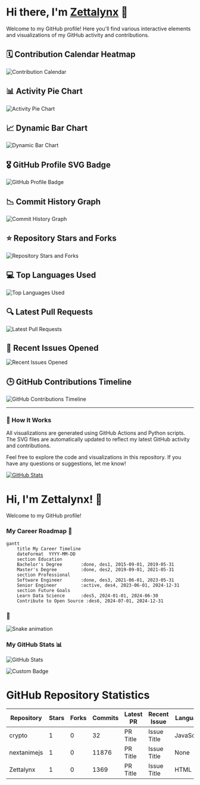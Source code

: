 # Hi there, I'm [Zettalynx](https://github.com/Zettalynx) 👋

Welcome to my GitHub profile! Here you'll find various interactive elements and visualizations of my GitHub activity and contributions.

## 🗓️ Contribution Calendar Heatmap

![Contribution Calendar](https://github.com/Zettalynx/Zettalynx/blob/main/heatmap.svg)

## 📊 Activity Pie Chart

![Activity Pie Chart](https://github.com/Zettalynx/Zettalynx/blob/main/pie_chart.svg)

## 📈 Dynamic Bar Chart

![Dynamic Bar Chart](https://github.com/Zettalynx/Zettalynx/blob/main/bar_chart.svg)

## 🎖️ GitHub Profile SVG Badge

![GitHub Profile Badge](https://github.com/Zettalynx/Zettalynx/blob/main/profile_badge.svg)

## 📉 Commit History Graph

![Commit History Graph](https://github.com/Zettalynx/Zettalynx/blob/main/commit_history.svg)

## ⭐ Repository Stars and Forks

![Repository Stars and Forks](https://github.com/Zettalynx/Zettalynx/blob/main/stars_forks.svg)

## 💻 Top Languages Used

![Top Languages Used](https://github.com/Zettalynx/Zettalynx/blob/main/top_languages.svg)

## 🔍 Latest Pull Requests

![Latest Pull Requests](https://github.com/Zettalynx/Zettalynx/blob/main/latest_prs.svg)

## 🧩 Recent Issues Opened

![Recent Issues Opened](https://github.com/Zettalynx/Zettalynx/blob/main/recent_issues.svg)

## 🕒 GitHub Contributions Timeline

![GitHub Contributions Timeline](https://github.com/Zettalynx/Zettalynx/blob/main/contributions_timeline.svg)

---

### 🔧 How It Works

All visualizations are generated using GitHub Actions and Python scripts. The SVG files are automatically updated to reflect my latest GitHub activity and contributions.

Feel free to explore the code and visualizations in this repository. If you have any questions or suggestions, let me know!

[![GitHub Stats](https://github-readme-stats.vercel.app/api?username=Zettalynx&show_icons=true&hide_title=true&hide=contribs,prs&count_private=true&include_all_commits=true&hide_border=true&theme=dark)](https://github.com/Zettalynx)


# Hi, I'm Zettalynx! 👋

Welcome to my GitHub profile!

### My Career Roadmap 🚀

```mermaid
gantt
    title My Career Timeline
    dateFormat  YYYY-MM-DD
    section Education
    Bachelor's Degree       :done, des1, 2015-09-01, 2019-05-31
    Master's Degree         :done, des2, 2019-09-01, 2021-05-31
    section Professional
    Software Engineer       :done, des3, 2021-06-01, 2023-05-31
    Senior Engineer         :active, des4, 2023-06-01, 2024-12-31
    section Future Goals
    Learn Data Science      :des5, 2024-01-01, 2024-06-30
    Contribute to Open Source :des6, 2024-07-01, 2024-12-31
```

### 🐍

![Snake animation](https://github.com/Zettalynx/Zettalynx/blob/output/snake.svg)


### My GitHub Stats 📊

![GitHub Stats](https://github.com/Zettalynx/Zettalynx/blob/main/stats.png)

![Custom Badge](https://github.com/Zettalynx/Zettalynx/blob/main/badge.svg)

<!-- START_STATS -->
# GitHub Repository Statistics
| Repository | Stars | Forks | Commits | Latest PR | Recent Issue | Language | Contributions |
|------------|-------|-------|---------|-----------|--------------|----------|---------------|
| crypto | 1 | 0 | 32 | PR Title | Issue Title | JavaScript | 85 |
| nextanimejs | 1 | 0 | 11876 | PR Title | Issue Title | None | 70 |
| Zettalynx | 1 | 0 | 1369 | PR Title | Issue Title | HTML | 45 |

<!-- END_STATS -->

<!--
**Zettalynx/Zettalynx** is a ✨ _special_ ✨ repository because its `README.md` (this file) appears on your GitHub profile.

Here are some ideas to get you started:

- 🔭 I’m currently working on ...
- 🌱 I’m currently learning ...
- 👯 I’m looking to collaborate on ...
- 🤔 I’m looking for help with ...
- 💬 Ask me about ...
- 📫 How to reach me: ...
- 😄 Pronouns: ...
- ⚡ Fun fact: ...
-->
